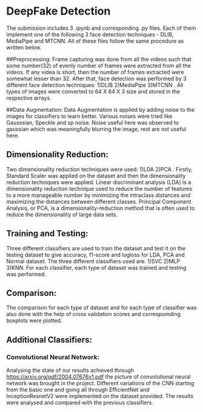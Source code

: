 # DeepFake Detection

The submission includes 3 .ipynb and corresponding .py files. Each of them implement one of the following 3 face detection techniques - DLIB, MediaPipe and MTCNN. All of these files follow the same procedure as written below.

##Preprocessing:
Frame capturing was done from all the videos such that some number(32) of evenly number of frames were extracted from all the videos. If any videa is short, then the number of frames extracted were somewhat lesser than 32.
After that, face detection was performed by 3 different face detection techniques: 1)DLIB 2)MediaPipe 3)MTCNN . All types of images were converted to 64 X 64 X 3 size and stored in the respective arrays.

##Data Augmentation:
Data Augmentation is applied by adding noise to the images for classifiers to learn better. Various noises were tried like Gausssian, Speckle and sp noise. Noise useful here was observed to gaussian which was meaningfully blurring the image, rest are not useful here.

## Dimensionality Reduction:

Two dimensionality reduction techniques were used: 1)LDA 2)PCA . Firstly, Standard Scaler was applied on the dataset and then the dimensionality reduction techniques were applied.
Linear discriminant analysis (LDA) is a dimensionality reduction technique used to reduce the number of features to a more manageable number by minimizing the intraclass distances and maximizing the distances between different classes.
Principal Component Analysis, or PCA, is a dimensionality-reduction method that is often used to reduce the dimensionality of large data sets.

## Training and Testing:

Three different classifiers are used to train the dataset and test it on the testing dataset to give accuracy, f1-score and logloss for LDA, PCA and Normal dataset. The three different classifiers used are: 1)SVC 2)MLP 3)KNN.
For each classifier, each type of dataset was trained and testing was performed.

## Comparison:

The comparison for each type of dataset and for each type of classifier was also done with the help of cross validation scores and correspomding boxplots were plotted.

## Additional Classifiers:

### Convolutional Neural Network:

Analysing the state of our results achieved through https://arxiv.org/pdf/2004.07676v1.pdf the picture of convolutional neural network was brought in the project. Different variations of the CNN starting from the basic one and going all through EfficientNet and InceptionResnetV2 were implemented on the dataset provided. The results were analysed and compared with the previous classifiers.
